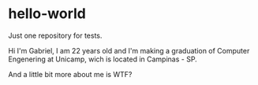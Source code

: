 # hello-world
Just one repository for tests.


Hi I'm Gabriel, I am 22 years old and I'm making a graduation of Computer Engenering at Unicamp, wich is located in Campinas - SP.

And a little bit more about me is WTF?
